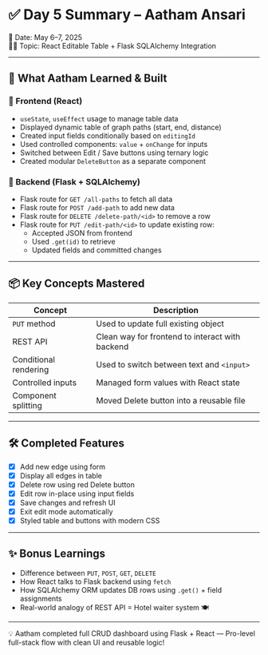 
# ✅ Day 5 Summary – Aatham Ansari

📅 Date: May 6–7, 2025  
🧑‍💻 Topic: React Editable Table + Flask SQLAlchemy Integration

---

## 🚀 What Aatham Learned & Built

### 🎨 Frontend (React)

- `useState`, `useEffect` usage to manage table data
- Displayed dynamic table of graph paths (start, end, distance)
- Created input fields conditionally based on `editingId`
- Used controlled components: `value` + `onChange` for inputs
- Switched between Edit / Save buttons using ternary logic
- Created modular `DeleteButton` as a separate component

### 🔄 Backend (Flask + SQLAlchemy)

- Flask route for `GET /all-paths` to fetch all data
- Flask route for `POST /add-path` to add new data
- Flask route for `DELETE /delete-path/<id>` to remove a row
- Flask route for `PUT /edit-path/<id>` to update existing row:
  - Accepted JSON from frontend
  - Used `.get(id)` to retrieve
  - Updated fields and committed changes

---

## 📦 Key Concepts Mastered

| Concept | Description |
|--------|-------------|
| `PUT` method | Used to update full existing object |
| REST API | Clean way for frontend to interact with backend |
| Conditional rendering | Used to switch between text and `<input>` |
| Controlled inputs | Managed form values with React state |
| Component splitting | Moved Delete button into a reusable file |

---

## 🛠 Completed Features

- [x] Add new edge using form
- [x] Display all edges in table
- [x] Delete row using red Delete button
- [x] Edit row in-place using input fields
- [x] Save changes and refresh UI
- [x] Exit edit mode automatically
- [x] Styled table and buttons with modern CSS

---

## ✨ Bonus Learnings

- Difference between `PUT`, `POST`, `GET`, `DELETE`
- How React talks to Flask backend using `fetch`
- How SQLAlchemy ORM updates DB rows using `.get()` + field assignments
- Real-world analogy of REST API = Hotel waiter system 🍽️

---


💡 Aatham completed full CRUD dashboard using Flask + React — Pro-level full-stack flow with clean UI and reusable logic!

